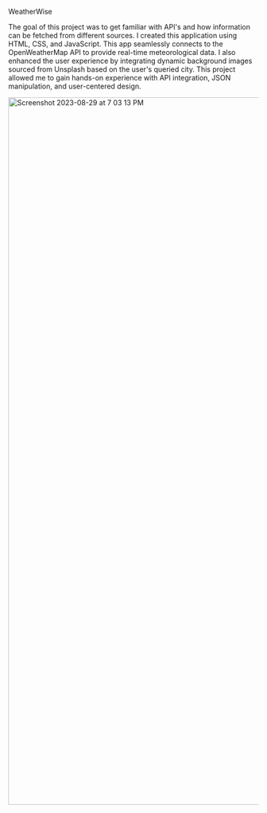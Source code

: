 WeatherWise

The goal of this project was to get familiar with API's and how information can be fetched from different sources. I created this application using HTML, CSS, and JavaScript. This app seamlessly connects to the OpenWeatherMap API to provide real-time meteorological data. I also enhanced the user experience by integrating dynamic background images sourced from Unsplash based on the user's queried city. This project allowed me to gain hands-on experience with API integration, JSON manipulation, and user-centered design.

<img width="1420" alt="Screenshot 2023-08-29 at 7 03 13 PM" src="https://github.com/reheant/WeatherWise/assets/108886534/de5ec5ec-bea4-4551-8b4b-9f43fb6d5b10">
